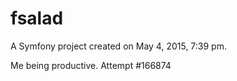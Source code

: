 fsalad
======

A Symfony project created on May 4, 2015, 7:39 pm.

Me being productive. Attempt #166874
